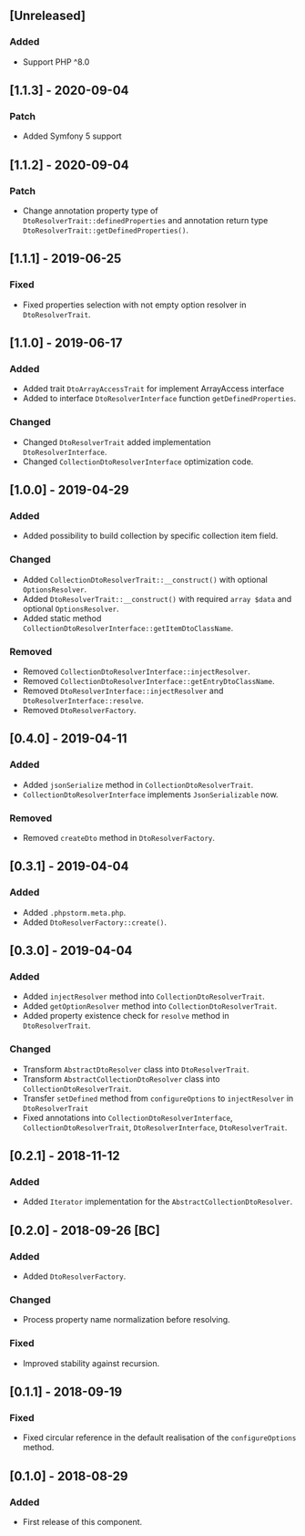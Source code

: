 ## [Unreleased]
### Added
- Support PHP ^8.0

## [1.1.3] - 2020-09-04
### Patch
- Added Symfony 5 support

## [1.1.2] - 2020-09-04
### Patch
- Change annotation property type of `DtoResolverTrait::definedProperties` and annotation return type `DtoResolverTrait::getDefinedProperties()`.

## [1.1.1] - 2019-06-25
### Fixed
- Fixed properties selection with not empty option resolver in `DtoResolverTrait`.

## [1.1.0] - 2019-06-17
### Added
- Added trait `DtoArrayAccessTrait` for implement ArrayAccess interface
- Added to interface `DtoResolverInterface` function `getDefinedProperties`.
### Changed
- Changed `DtoResolverTrait` added implementation `DtoResolverInterface`.
- Changed `CollectionDtoResolverInterface` optimization code.

## [1.0.0] - 2019-04-29
### Added
- Added possibility to build collection by specific collection item field.
### Changed
- Added `CollectionDtoResolverTrait::__construct()` with optional `OptionsResolver`.
- Added `DtoResolverTrait::__construct()` with required `array $data` and optional `OptionsResolver`.
- Added static method `CollectionDtoResolverInterface::getItemDtoClassName`.
### Removed
- Removed `CollectionDtoResolverInterface::injectResolver`.
- Removed `CollectionDtoResolverInterface::getEntryDtoClassName`.
- Removed `DtoResolverInterface::injectResolver` and `DtoResolverInterface::resolve`.
- Removed `DtoResolverFactory`.

## [0.4.0] - 2019-04-11
### Added
- Added `jsonSerialize` method in `CollectionDtoResolverTrait`.
- `CollectionDtoResolverInterface` implements `JsonSerializable` now.
### Removed
- Removed `createDto` method in `DtoResolverFactory`.

## [0.3.1] - 2019-04-04
### Added
- Added `.phpstorm.meta.php`.
- Added `DtoResolverFactory::create()`.

## [0.3.0] - 2019-04-04
### Added
- Added `injectResolver` method into `CollectionDtoResolverTrait`.
- Added `getOptionResolver` method into `CollectionDtoResolverTrait`.
- Added property existence check for `resolve` method in `DtoResolverTrait`.
### Changed
- Transform `AbstractDtoResolver` class into `DtoResolverTrait`.
- Transform `AbstractCollectionDtoResolver` class into `CollectionDtoResolverTrait`.
- Transfer `setDefined` method from `configureOptions` to `injectResolver` in `DtoResolverTrait`
- Fixed annotations into `CollectionDtoResolverInterface`, `CollectionDtoResolverTrait`, 
`DtoResolverInterface`, `DtoResolverTrait`.

## [0.2.1] - 2018-11-12
### Added
- Added `Iterator` implementation for the `AbstractCollectionDtoResolver`.

## [0.2.0] - 2018-09-26 [BC]
### Added
- Added `DtoResolverFactory`.
### Changed
- Process property name normalization before resolving.
### Fixed
- Improved stability against recursion.

## [0.1.1] - 2018-09-19
### Fixed
- Fixed circular reference in the default realisation of the `configureOptions` method.

## [0.1.0] - 2018-08-29
### Added
- First release of this component.
